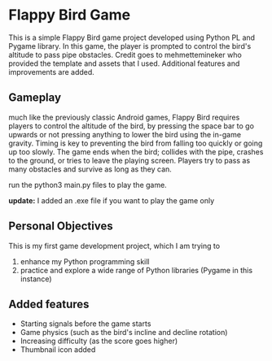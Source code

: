 # Flappy Bird Game

This is a simple Flappy Bird game project developed using Python PL and Pygame library. In this game, the player is prompted to control the bird's altitude to pass pipe obstacles. Credit goes to mehmettemineker who provided the template and assets that I used. Additional features and improvements are added.

## Gameplay
much like the previously classic Android games, Flappy Bird requires players to control the altitude of the bird, by pressing the space bar to go upwards or not pressing anything to lower the bird using the in-game gravity. Timing is key to preventing the bird from falling too quickly or going up too slowly. The game ends when the bird; collides with the pipe, crashes to the ground, or tries to leave the playing screen. Players try to pass as many obstacles and survive as long as they can.

run the python3 main.py files to play the game.

**update:** I added an .exe file if you want to play the game only 

## Personal Objectives
This is my first game development project, which I am trying to 
1) enhance my Python programming skill
2) practice and explore a wide range of Python libraries (Pygame in this instance)

## Added features
- Starting signals before the game starts
- Game physics (such as the bird's incline and decline rotation)
- Increasing difficulty (as the score goes higher)
- Thumbnail icon added


